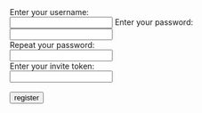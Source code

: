 <section style="display:flex;justify-content:center;align-items:center;">
    <form action="https://dmnd.sh:5000/register">
      <label for="username"> Enter your username:</label><br>
      <input id="username" name="username" type="text"
      required pattern="^@?[a-zA-Z_\-=\.\/0-9]+(:matrix\.org)?$"
      required minlength="1" maxlength="200">
      <label for="password">Enter your password:</label><br>
      <input id="password" name="password" type="password"
      required minlength="8" maxlength="128">
      <br>
      <label for="confirm_password">Repeat your password:</label><br>
      <input id="confirm_password" name="confirm" type="password"
      required>
      <br>
      <label for="token">Enter your invite token:</label><br>
      <input id="token" name="token" type="text"
      required pattern="^([A-Z][a-z]+)+$">
      <br><br>
      <input type="submit" value="register">
    </form>
  </section>

<script>
  // see https://stackoverflow.com/a/901144/3779427
  function getParameterByName(name, url) {
      if (!url) url = window.location.href;
      name = name.replace(/[\[\]]/g, "\\$&");
      var regex = new RegExp("[?&]" + name + "(=([^&#]*)|&|#|$)"),
          results = regex.exec(url);
      if (!results) return null;
      if (!results[2]) return '';
      return decodeURIComponent(results[2].replace(/\+/g, " "));
  }

  // set token input to "?token=" query parameter
  document.getElementById('token').value = getParameterByName("token");

  // html5 validators
  var username = document.getElementById("username");
  var password = document.getElementById("password");
  var confirm_password = document.getElementById("confirm_password");
  var token = document.getElementById("token");

  username.addEventListener("input", function (event) {
    if (username.validity.typeMismatch) {
      username.setCustomValidity("format: @username:matrix.org");
    } else {
      username.setCustomValidity("");
    }
  });

  token.addEventListener("input", function (event) {
    if (token.validity.typeMismatch) {
      token.setCustomValidity("case-sensitive, e.g: SardineImpactReport");
    } else {
      token.setCustomValidity("");
    }
  });

  password.addEventListener("input", function (event) {
    if (password.validity.typeMismatch) {
      password.setCustomValidity("atleast 8 characters long");
    } else {
      password.setCustomValidity("");
    }
  });

  function validatePassword(){
    if(password.value != confirm_password.value) {
      confirm_password.setCustomValidity("passwords don't match");
    } else {
      confirm_password.setCustomValidity("");
    }
  }

  password.onchange = validatePassword;
  confirm_password.onkeyup = validatePassword;
</script>
